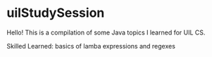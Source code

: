 # uilStudySession
Hello! This is a compilation of some Java topics I learned for UIL CS.

Skilled Learned: basics of lamba expressions and regexes

